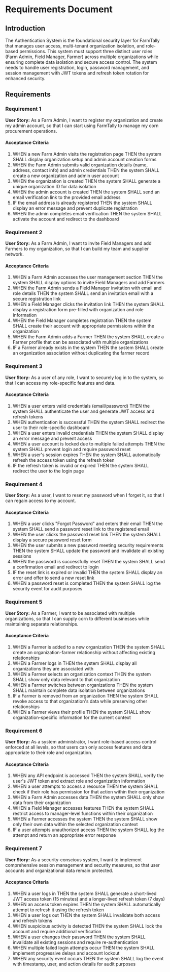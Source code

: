 # Requirements Document

## Introduction

The Authentication System is the foundational security layer for FarmTally that manages user access, multi-tenant organization isolation, and role-based permissions. This system must support three distinct user roles (Farm Admin, Field Manager, Farmer) across multiple organizations while ensuring complete data isolation and secure access control. The system needs to handle user registration, login, password management, and session management with JWT tokens and refresh token rotation for enhanced security.

## Requirements

### Requirement 1

**User Story:** As a Farm Admin, I want to register my organization and create my admin account, so that I can start using FarmTally to manage my corn procurement operations.

#### Acceptance Criteria

1. WHEN a new Farm Admin visits the registration page THEN the system SHALL display organization setup and admin account creation forms
2. WHEN the Farm Admin submits valid organization details (name, address, contact info) and admin credentials THEN the system SHALL create a new organization and admin user account
3. WHEN the organization is created THEN the system SHALL generate a unique organization ID for data isolation
4. WHEN the admin account is created THEN the system SHALL send an email verification link to the provided email address
5. IF the email address is already registered THEN the system SHALL display an error message and prevent duplicate registration
6. WHEN the admin completes email verification THEN the system SHALL activate the account and redirect to the dashboard

### Requirement 2

**User Story:** As a Farm Admin, I want to invite Field Managers and add Farmers to my organization, so that I can build my team and supplier network.

#### Acceptance Criteria

1. WHEN a Farm Admin accesses the user management section THEN the system SHALL display options to invite Field Managers and add Farmers
2. WHEN the Farm Admin sends a Field Manager invitation with email and role details THEN the system SHALL send an invitation email with a secure registration link
3. WHEN a Field Manager clicks the invitation link THEN the system SHALL display a registration form pre-filled with organization and role information
4. WHEN the Field Manager completes registration THEN the system SHALL create their account with appropriate permissions within the organization
5. WHEN the Farm Admin adds a Farmer THEN the system SHALL create a Farmer profile that can be associated with multiple organizations
6. IF a Farmer already exists in the system THEN the system SHALL create an organization association without duplicating the farmer record

### Requirement 3

**User Story:** As a user of any role, I want to securely log in to the system, so that I can access my role-specific features and data.

#### Acceptance Criteria

1. WHEN a user enters valid credentials (email/password) THEN the system SHALL authenticate the user and generate JWT access and refresh tokens
2. WHEN authentication is successful THEN the system SHALL redirect the user to their role-specific dashboard
3. WHEN a user enters invalid credentials THEN the system SHALL display an error message and prevent access
4. WHEN a user account is locked due to multiple failed attempts THEN the system SHALL prevent login and require password reset
5. WHEN a user's session expires THEN the system SHALL automatically refresh the access token using the refresh token
6. IF the refresh token is invalid or expired THEN the system SHALL redirect the user to the login page

### Requirement 4

**User Story:** As a user, I want to reset my password when I forget it, so that I can regain access to my account.

#### Acceptance Criteria

1. WHEN a user clicks "Forgot Password" and enters their email THEN the system SHALL send a password reset link to the registered email
2. WHEN the user clicks the password reset link THEN the system SHALL display a secure password reset form
3. WHEN the user submits a new password meeting security requirements THEN the system SHALL update the password and invalidate all existing sessions
4. WHEN the password is successfully reset THEN the system SHALL send a confirmation email and redirect to login
5. IF the reset link is expired or invalid THEN the system SHALL display an error and offer to send a new reset link
6. WHEN a password reset is completed THEN the system SHALL log the security event for audit purposes

### Requirement 5

**User Story:** As a Farmer, I want to be associated with multiple organizations, so that I can supply corn to different businesses while maintaining separate relationships.

#### Acceptance Criteria

1. WHEN a Farmer is added to a new organization THEN the system SHALL create an organization-farmer relationship without affecting existing relationships
2. WHEN a Farmer logs in THEN the system SHALL display all organizations they are associated with
3. WHEN a Farmer selects an organization context THEN the system SHALL show only data relevant to that organization
4. WHEN a Farmer switches between organizations THEN the system SHALL maintain complete data isolation between organizations
5. IF a Farmer is removed from an organization THEN the system SHALL revoke access to that organization's data while preserving other relationships
6. WHEN a Farmer views their profile THEN the system SHALL show organization-specific information for the current context

### Requirement 6

**User Story:** As a system administrator, I want role-based access control enforced at all levels, so that users can only access features and data appropriate to their role and organization.

#### Acceptance Criteria

1. WHEN any API endpoint is accessed THEN the system SHALL verify the user's JWT token and extract role and organization information
2. WHEN a user attempts to access a resource THEN the system SHALL check if their role has permission for that action within their organization
3. WHEN a Farm Admin accesses data THEN the system SHALL only show data from their organization
4. WHEN a Field Manager accesses features THEN the system SHALL restrict access to manager-level functions within their organization
5. WHEN a Farmer accesses the system THEN the system SHALL show only their own data within the selected organization context
6. IF a user attempts unauthorized access THEN the system SHALL log the attempt and return an appropriate error response

### Requirement 7

**User Story:** As a security-conscious system, I want to implement comprehensive session management and security measures, so that user accounts and organizational data remain protected.

#### Acceptance Criteria

1. WHEN a user logs in THEN the system SHALL generate a short-lived JWT access token (15 minutes) and a longer-lived refresh token (7 days)
2. WHEN an access token expires THEN the system SHALL automatically attempt to refresh it using the refresh token
3. WHEN a user logs out THEN the system SHALL invalidate both access and refresh tokens
4. WHEN suspicious activity is detected THEN the system SHALL lock the account and require additional verification
5. WHEN a user changes their password THEN the system SHALL invalidate all existing sessions and require re-authentication
6. WHEN multiple failed login attempts occur THEN the system SHALL implement progressive delays and account lockout
7. WHEN any security event occurs THEN the system SHALL log the event with timestamp, user, and action details for audit purposes